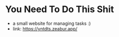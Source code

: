 # You Need To Do This Shit
- a small website for managing tasks :)
- link: https://yntdts.zeabur.app/